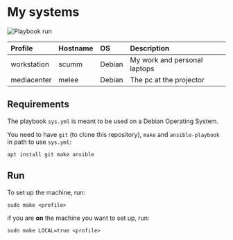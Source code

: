# My systems

![Playbook run](https://github.com/carlotm/dotfiles/actions/workflows/systems.yml/badge.svg)

| Profile | Hostname | OS | Description
| :--- | :--- | :--- | :---
| workstation | scumm | Debian | My work and personal laptops
| mediacenter | melee | Debian | The pc at the projector

## Requirements

The playbook `sys.yml` is meant to be used on a Debian Operating System.

You need to have `git` (to clone this repository),
`make` and `ansible-playbook` in path to use `sys.yml`:

```
apt install git make ansible
```

## Run

To set up the machine, run:

```
sudo make <profile>
```

if you are **on** the machine you want to set up, run:

```
sudo make LOCAL=true <profile>
```
